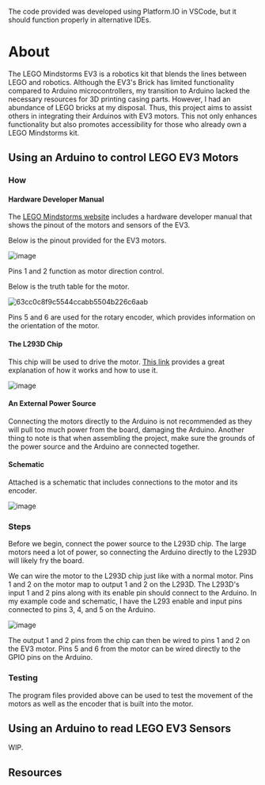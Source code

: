 The code provided was developed using Platform.IO in VSCode, but it should function properly in alternative IDEs.

# About

The LEGO Mindstorms EV3 is a robotics kit that blends the lines between LEGO and robotics. Although the EV3's Brick has limited functionality compared to Arduino microcontrollers, my transition to Arduino lacked the necessary resources for 3D printing casing parts. However, I had an abundance of LEGO bricks at my disposal. Thus, this project aims to assist others in integrating their Arduinos with EV3 motors. This not only enhances functionality but also promotes accessibility for those who already own a LEGO Mindstorms kit.

## Using an Arduino to control LEGO EV3 Motors

### How

#### Hardware Developer Manual

The [LEGO Mindstorms website](https://education.lego.com/en-us/product-resources/mindstorms-ev3/downloads/developer-kits#ev3-hardware-developer-kit) includes a hardware developer manual that shows the pinout of the motors and sensors of the EV3. 

Below is the pinout provided for the EV3 motors.

![image](https://github.com/VinsonOi/ArduinoToLEGO/assets/30189257/bc7275f2-7d74-4d44-a0f3-d124374ff1d6)

Pins 1 and 2 function as motor direction control. 

Below is the truth table for the motor.

![63cc0c8f9c5544ccabb5504b226c6aab](https://github.com/HonkaDonka/ArduinoToLEGO/assets/30189257/022e474f-f318-4f41-b05e-236eb0537fb0)

Pins 5 and 6 are used for the rotary encoder, which provides information on the orientation of the motor.

#### The L293D Chip

This chip will be used to drive the motor. [This link](https://www.robotix.in/tutorial/auto/motor_driver/) provides a great explanation of how it works and how to use it.

![image](https://github.com/HonkaDonka/ArduinoToLEGO/assets/30189257/86a0005e-cda4-4235-ac38-0c36f473d3b5)

#### An External Power Source

Connecting the motors directly to the Arduino is not recommended as they will pull too much power from the board, damaging the Arduino. Another thing to note is that when assembling the project, make sure the grounds of the power source and the Arduino are connected together. 

#### Schematic

Attached is a schematic that includes connections to the motor and its encoder.

![image](https://github.com/HonkaDonka/ArduinoToLEGO/assets/30189257/1a7a8331-0873-466c-8d08-16651d8121b0)

### Steps

Before we begin, connect the power source to the L293D chip. The large motors need a lot of power, so connecting the Arduino directly to the L293D will likely fry the board.

We can wire the motor to the L293D chip just like with a normal motor. Pins 1 and 2 on the motor map to output 1 and 2 on the L293D. The L293D's input 1 and 2 pins along with its enable pin should connect to the Arduino. In my example code and schematic, I have the L293 enable and input pins connected to pins 3, 4, and 5 on the Arduino.

![image](https://github.com/HonkaDonka/ArduinoToLEGO/assets/30189257/79a5f14d-2831-4bcf-8d1a-417106cc5ab2)

The output 1 and 2 pins from the chip can then be wired to pins 1 and 2 on the EV3 motor. Pins 5 and 6 from the motor can be wired directly to the GPIO pins on the Arduino.

### Testing

The program files provided above can be used to test the movement of the motors as well as the encoder that is built into the motor.
## Using an Arduino to read LEGO EV3 Sensors

WIP.

## Resources

